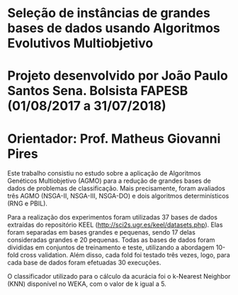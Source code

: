 # Seleção de instâncias de grandes bases de dados usando Algoritmos Evolutivos Multiobjetivo
# Projeto desenvolvido por João Paulo Santos Sena. Bolsista FAPESB (01/08/2017 a 31/07/2018)
# Orientador: Prof. Matheus Giovanni Pires

Este trabalho consistiu no estudo sobre a aplicação de Algoritmos Genéticos Multiobjetivo (AGMO) para a redução de grandes bases de dados de problemas de classificação. Mais precisamente, foram avaliados três AGMO (NSGA-II, NSGA-III, NSGA-DO) e dois algoritmos determinísticos (RNG e PBIL).

Para a realização dos experimentos foram utilizadas 37 bases de dados extraídas do repositório KEEL (http://sci2s.ugr.es/keel/datasets.php). Elas foram separadas em bases grandes e pequenas, sendo 17 delas consideradas grandes e 20 pequenas. Todas as bases de dados foram divididas em conjuntos de treinamento e teste, utilizando a abordagem 10-fold cross validation. Além disso, cada fold foi testado três vezes, logo, para cada base de dados foram efetuadas 30 execuções.

O classificador utilizado para o cálculo da acurácia foi o k-Nearest Neighbor (KNN) disponível no WEKA, com o valor de k igual a 5.
